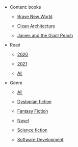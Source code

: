 
 - Content: books
     - [Brave New World](Brave%20New%20World/index.md)
        
     - [Clean Architecture](Clean%20Architecture/index.md)
        
     - [James and the Giant Peach](James%20and%20the%20Giant%20Peach/index.md)
        
    


 - Read
     - [2020](./Read/2020.md)
        
     - [2021](./Read/2021.md)
        
     - [All](Read/index.md)
        
    


 - Genre
     - [All](Genre/index.md)
        
     - [Dystopian fiction](./Genre/Dystopian%20fiction.md)
        
     - [Fantasy Fiction](./Genre/Fantasy%20Fiction.md)
        
     - [Novel](./Genre/Novel.md)
        
     - [Science fiction](./Genre/Science%20fiction.md)
        
     - [Software Development](./Genre/Software%20Development.md)
        
    
